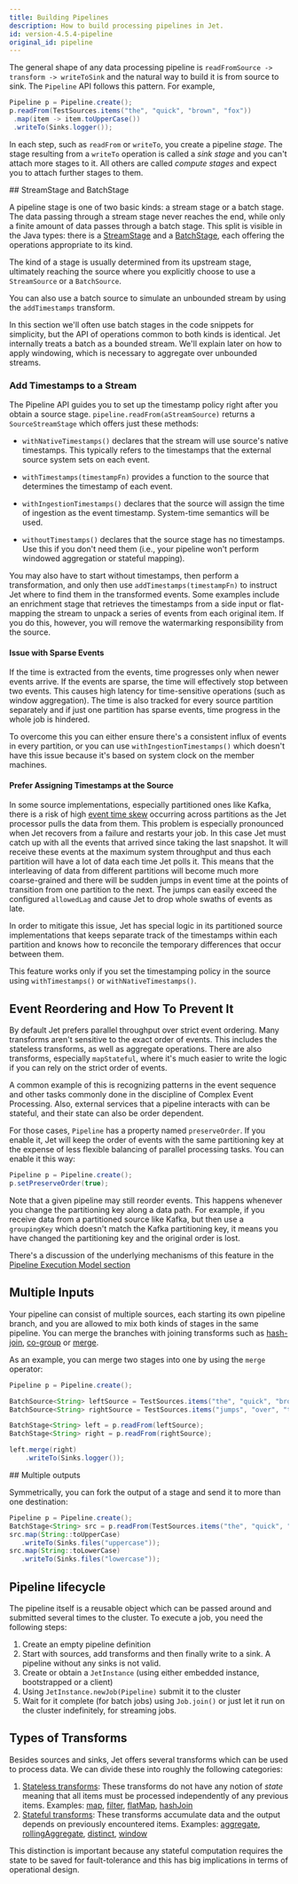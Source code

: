 ```yaml
---
title: Building Pipelines
description: How to build processing pipelines in Jet.
id: version-4.5.4-pipeline
original_id: pipeline
---
```


The general shape of any data processing pipeline is `readFromSource ->
transform -> writeToSink` and the natural way to build it is from source
to sink. The `Pipeline` API follows this
pattern. For example,

```java
Pipeline p = Pipeline.create();
p.readFrom(TestSources.items("the", "quick", "brown", "fox"))
 .map(item -> item.toUpperCase())
 .writeTo(Sinks.logger());
```

In each step, such as `readFrom` or `writeTo`, you create a pipeline
_stage_. The stage resulting from a `writeTo` operation is called a
_sink stage_ and you can't attach more stages to it. All others are
called _compute stages_ and expect you to attach further stages to them.

## StreamStage and BatchStage

A pipeline stage is one of two basic kinds: a stream stage or a batch
stage. The data passing through a stream stage never reaches the end,
while only a finite amount of data passes through a batch stage. This
split is visible in the Java types: there is a
[StreamStage](/javadoc/4.5.4/com/hazelcast/jet/pipeline/StreamStage.html)
and a
[BatchStage](/javadoc/4.5.4/com/hazelcast/jet/pipeline/BatchStage.html),
each offering the operations appropriate to its kind.

The kind of a stage is usually determined from its upstream stage,
ultimately reaching the source where you explicitly choose to use a
`StreamSource` or a `BatchSource`.

You can also use a batch source to simulate an unbounded stream by using
the `addTimestamps` transform.

In this section we'll often use batch stages in the code snippets for
simplicity, but the API of operations common to both kinds is identical.
Jet internally treats a batch as a bounded stream. We'll explain later
on how to apply windowing, which is necessary to aggregate over
unbounded streams.

### Add Timestamps to a Stream

The Pipeline API guides you to set up the timestamp policy right after
you obtain a source stage. `pipeline.readFrom(aStreamSource)` returns
a `SourceStreamStage` which offers just these methods:

- `withNativeTimestamps()`
  declares that the stream will use source's native timestamps. This
  typically refers to the timestamps that the external source system
  sets on each event.

- `withTimestamps(timestampFn)`
  provides a function to the source that determines the timestamp of
  each event.

- `withIngestionTimestamps()`
  declares that the source will assign the time of ingestion as the
  event timestamp. System-time semantics will be used.

- `withoutTimestamps()`
  declares that the source stage has no timestamps. Use this if you
  don't need them (i.e., your pipeline won't perform windowed
  aggregation or stateful mapping).

You may also have to start without timestamps, then perform a
transformation, and only then use `addTimestamps(timestampFn)` to
instruct Jet where to find them in the transformed events. Some examples
include an enrichment stage that retrieves the timestamps from a side
input or flat-mapping the stream to unpack a series of events from each
original item. If you do this, however, you will remove the watermarking
responsibility from the source.

#### Issue with Sparse Events

If the time is extracted from the events, time progresses only when
newer events arrive. If the events are sparse, the time will effectively
stop between two events. This causes high latency for time-sensitive
operations (such as window aggregation). The time is also tracked for
every source partition separately and if just one partition has sparse
events, time progress in the whole job is hindered.

To overcome this you can either ensure there's a consistent influx of
events in every partition, or you can use `withIngestionTimestamps()`
which doesn't have this issue because it's based on system clock on the
member machines.

#### Prefer Assigning Timestamps at the Source

In some source implementations, especially partitioned ones like Kafka,
there is a risk of high [event time skew](../concepts/event-time)
occurring across partitions as the Jet processor pulls the data from
them. This problem is especially pronounced when Jet recovers from a
failure and restarts your job. In this case Jet must catch up with all
the events that arrived since taking the last snapshot. It will receive
these events at the maximum system throughput and thus each partition
will have a lot of data each time Jet polls it. This means that the
interleaving of data from different partitions will become much more
coarse-grained and there will be sudden jumps in event time at the
points of transition from one partition to the next. The jumps can
easily exceed the configured `allowedLag` and cause Jet to drop whole
swaths of events as late.

In order to mitigate this issue, Jet has special logic in its
partitioned source implementations that keeps separate track of the
timestamps within each partition and knows how to reconcile the
temporary differences that occur between them.

This feature works only if you set the timestamping policy in the source
using `withTimestamps()` or `withNativeTimestamps()`.

## Event Reordering and How To Prevent It

By default Jet prefers parallel throughput over strict event ordering.
Many transforms aren't sensitive to the exact order of events. This
includes the stateless transforms, as well as aggregate operations.
There are also transforms, especially `mapStateful`, where it's much
easier to write the logic if you can rely on the strict order of events.

A common example of this is recognizing patterns in the event sequence
and other tasks commonly done in the discipline of Complex Event
Processing. Also, external services that a pipeline interacts with can
be stateful, and their state can also be order dependent.

For those cases, `Pipeline` has a property named `preserveOrder`. If you
enable it, Jet will keep the order of events with the same partitioning
key at the expense of less flexible balancing of parallel processing
tasks. You can enable it this way:

```java
Pipeline p = Pipeline.create();
p.setPreserveOrder(true);
```

Note that a given pipeline may still reorder events. This happens
whenever you change the partitioning key along a data path. For example,
if you receive data from a partitioned source like Kafka, but then use
a `groupingKey` which doesn't match the Kafka partitioning key, it
means you have changed the partitioning key and the original order is
lost.

There's a discussion of the underlying mechanisms of this feature in the
[Pipeline Execution Model
section](/docs/architecture/distributed-computing#introduction)

## Multiple Inputs

Your pipeline can consist of multiple sources, each starting its own
pipeline branch, and you are allowed to mix both kinds of stages in the
same pipeline. You can merge the branches with joining transforms such
as [hash-join](stateless-transforms.md#hashjoin),
[co-group](stateful-transforms.md#co-group--join) or
[merge](stateless-transforms.md#merge).

As an example, you can merge two stages into one by using the `merge`
operator:

```java
Pipeline p = Pipeline.create();

BatchSource<String> leftSource = TestSources.items("the", "quick", "brown", "fox");
BatchSource<String> rightSource = TestSources.items("jumps", "over", "the", "lazy", "dog");

BatchStage<String> left = p.readFrom(leftSource);
BatchStage<String> right = p.readFrom(rightSource);

left.merge(right)
    .writeTo(Sinks.logger());
```

## Multiple outputs

Symmetrically, you can fork the output of a stage and send it to more
than one destination:

```java
Pipeline p = Pipeline.create();
BatchStage<String> src = p.readFrom(TestSources.items("the", "quick", "brown", "fox"));
src.map(String::toUpperCase)
   .writeTo(Sinks.files("uppercase"));
src.map(String::toLowerCase)
   .writeTo(Sinks.files("lowercase"));
```

## Pipeline lifecycle

The pipeline itself is a reusable object which can be passed around and
submitted several times to the cluster. To execute a job, you need the
following steps:

1. Create an empty pipeline definition
1. Start with sources, add transforms and then finally write to a sink.
   A pipeline without any sinks is not valid.
1. Create or obtain a `JetInstance` (using either embedded instance,
   bootstrapped or a client)
1. Using `JetInstance.newJob(Pipeline)` submit it to the cluster
1. Wait for it complete (for batch jobs) using `Job.join()` or just let
   it run on the cluster indefinitely, for streaming jobs.

## Types of Transforms

Besides sources and sinks, Jet offers several transforms which can be used
to process data. We can divide these into roughly the following categories:

1. [Stateless transforms](stateless-transforms.md): These transforms do
 not have any notion of _state_ meaning that all items must be processed
 independently of any previous items. Examples:
 [map](stateless-transforms.md#map),
 [filter](stateless-transforms.md#filter),
 [flatMap](stateless-transforms.md#flatmap),
 [hashJoin](stateful-transforms.md#)
1. [Stateful transforms](stateful-transforms.md): These transforms
 accumulate data and the output depends on previously encountered items.
 Examples: [aggregate](stateful-transforms.md#aggregate),
 [rollingAggregate](stateful-transforms.md#rollingaggregate),
 [distinct](stateful-transforms.md#distinct),
 [window](stateful-transforms.md#window)

This distinction is important because any stateful computation requires
the state to be saved for fault-tolerance and this has big implications
in terms of operational design.
